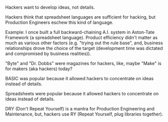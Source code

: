 Hackers want to develop ideas, not details.

Hackers think that spreadsheet languages are sufficient for hacking, but Production Engineers eschew this kind of language.

Example: I once built a full backward-chaining A.I. system in Aston-Tate Framework (a spreadsheet language).  Product efficiency didn't matter as much as various other factors (e.g. "trying out the rule base", and, business relationships drove the choice of the target (development time was dictated and compromised by business realities)).

"Byte" and "Dr. Dobbs" were magazines for hackers, like, maybe "Make" is for makers (aka hackers) today?

BASIC was popular because it allowed hackers to concentrate on ideas instead of details.

Spreadsheets were popular because it allowed hackers to concentrate on ideas instead of details.

DRY (Don't Repeat Yourself) is a mantra for Production Engineering and Maintenance, but, hackers use RY (Repeat Yourself, plug libraries together).